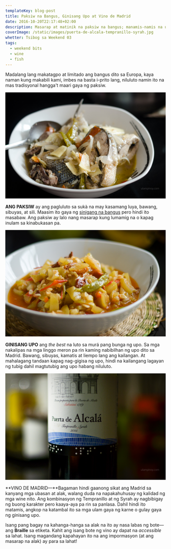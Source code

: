 ```yaml
---
templateKey: blog-post
title: Paksiw na Bangus, Ginisang Upo at Vino de Madrid
date: 2016-10-20T22:17:48+02:00
description: Masarap at matinik na paksiw na bangus; manamis-namis na upo na ginisa sa baboy; red wine na may Braille...
coverImage: /static/images/puerta-de-alcala-tempranillo-syrah.jpg
whetter: Tsibog sa Weekend 03
tags:
  - weekend bits
  - wine
  - fish
---
```


Madalang lang makatagpo at limitado ang bangus dito sa Europa, kaya naman kung makabili kami, imbes na basta i-prito lang, niluluto namin ito na mas tradisyonal hangga't maari gaya ng paksiw.

![Paksiw na Bangus](/static/images/paksiw-bangus.jpg)

**ANG PAKSIW** ay ang pagluluto sa sukà na may kasamang luya, bawang, sibuyas, at sili. Maasim ito gaya ng [sinigang na bangus](/archive/2015-07-02-sinigang-bangus/) pero hindi ito masabaw. Ang paksiw ay lalo nang masarap kung lumamig na o kapag inulam sa kinabukasan pa.

![Ginisang Upo](/static/images/ginisang-upo.jpg)

**GINISANG UPO** ang _the best_ na luto sa murá pang bunga ng upo. Sa mga nakalipas na mga linggo meron pa rin kaming nabibilhan ng upo dito sa Madrid. Bawang, sibuyas, kamatis at liempo lang ang kailangan. At mahalagang tandaan kapag nag-gigisa ng upo, hindi na kailangang lagayan ng tubig dahil magtutubig ang upo habang niluluto.

![Vino Tinto,  Madrid: Puerta de Alcalá — Tempranillo Syrah 2015](/static/images/puerta-de-alcala-tempranillo-syrah.jpg)

**VINO DE MADRID—**Bagaman hindi gaanong sikat ang Madrid sa kanyang mga ubasan at alak, walang duda na napakahuhusay ng kalidad ng mga wine nito. Ang kombinasyon ng Tempranillo at ng Syrah ay nagbibigay ng buong karakter pero kaaya-aya pa rin sa panlasa. Dahil hindi ito matamis, angkop na katambal ito sa mga ulam gaya ng karne o gulay gaya ng ginisang upo.

Isang pang bagay na kahanga-hanga sa alak na ito ay nasa labas ng bote—ang **Braille** sa etiketa. Kahit ang isang bote ng vino ay dapat na _accessible_ sa lahat. Isang magandang kapahayan ito na ang impormasyon (at ang masarap na alak) ay para sa lahat!
